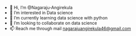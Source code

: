 - 👋 Hi, I’m @Nagaraju-Angirekula
- 👀 I’m interested in Data science
- 🌱 I’m currently learning data science with python 
- 💞️ I’m looking to collaborate on data science
- 📫 Reach me through mail nagarajuangirekula46@gmail.com

<!---
Nagaraju-Angirekula/Nagaraju-Angirekula is a ✨ special ✨ repository because its `README.md` (this file) appears on your GitHub profile.
You can click the Preview link to take a look at your changes.
--->
